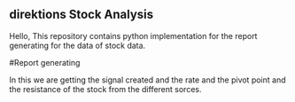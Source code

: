 ## direktions Stock Analysis 

Hello, This repository contains python implementation for the report generating for the data of stock data.

#Report generating 

In this we are getting the signal created and the rate and the pivot point and the resistance of the stock from the different sorces.





